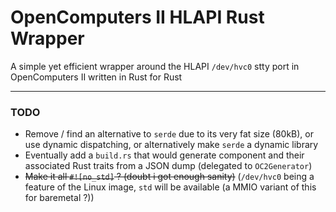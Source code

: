 # OpenComputers II HLAPI Rust Wrapper
A simple yet efficient wrapper around the HLAPI `/dev/hvc0` stty port in OpenComputers II written in Rust for Rust

---
### TODO
- Remove / find an alternative to `serde` due to its very fat size (80kB), or use dynamic dispatching, or alternatively make `serde` a dynamic library
- Eventually add a `build.rs` that would generate component and their associated Rust traits from a JSON dump (delegated to `OC2Generator`)
- ~~Make it all `#![no_std]` ? (doubt i got enough sanity)~~ (`/dev/hvc0` being a feature of the Linux image, `std` will be available (a MMIO variant of this for baremetal ?))
